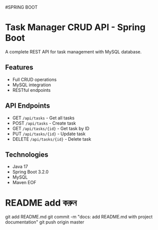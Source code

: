 

#SPRING BOOT
# Task Manager CRUD API - Spring Boot

A complete REST API for task management with MySQL database.

## Features
- Full CRUD operations
- MySQL integration
- RESTful endpoints

## API Endpoints
- GET `/api/tasks` - Get all tasks
- POST `/api/tasks` - Create task
- GET `/api/tasks/{id}` - Get task by ID
- PUT `/api/tasks/{id}` - Update task
- DELETE `/api/tasks/{id}` - Delete task

## Technologies
- Java 17
- Spring Boot 3.2.0
- MySQL
- Maven
EOF

# README add করুন
git add README.md
git commit -m "docs: add README.md with project documentation"
git push origin master
